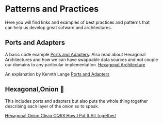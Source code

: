 # Patterns and Practices

Here you will find links and examples of best practices and patterns that can help us develop great sofware and architectures.  

## Ports and Adapters

A basic code example [Ports and Adapters](https://github.com/tonyjoanes/ports-and-adapters). Also read about Hexagonal Architectures and how we can have swappable data sources and not
couple our domains to any particular implementation. [Hexagonal Architecture](https://netflixtechblog.com/ready-for-changes-with-hexagonal-architecture-b315ec967749)

An explanation by Kennth Lange [Ports and Adapters](https://www.kennethlange.com/ports-and-adapters/)

## Hexagonal,Onion 🧅

This includes ports and adapters but also puts the whole thing together describing each layer of the onion so to speak.

[Hexagonal Onion Clean CQRS How I Put It All Together/](https://herbertograca.com/2017/11/16/explicit-architecture-01-ddd-hexagonal-onion-clean-cqrs-how-i-put-it-all-together/)
